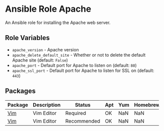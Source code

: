 # Ansible Role Apache

An Ansible role for installing the Apache web server.

## Role Variables

- `apache_version` - Apache version
- `apache_delete_default_site` - Whether or not to delete the default Apache site (default: `False`)
- `apache_port` - Default port for Apache to listen on (default: `80`)
- `apache_ssl_port` - Default port for Apache to listen for SSL on (default: `443`)


## Packages
| Package | Description | Status | Apt | Yum | Homebrew |
| ------- | ----------- | ------ | --- | --- | -------- |
| [Vim](www.vim.org/) | Vim Editor | Required | OK | NaN | NaN |
| [Vim](www.vim.org/) | Vim Editor | Recommended | OK | NaN | NaN |

